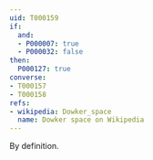 ```yaml
---
uid: T000159
if:
  and:
  - P000007: true
  - P000032: false
then:
  P000127: true
converse:
- T000157
- T000158
refs:
- wikipedia: Dowker_space
  name: Dowker space on Wikipedia
---
```


By definition.
